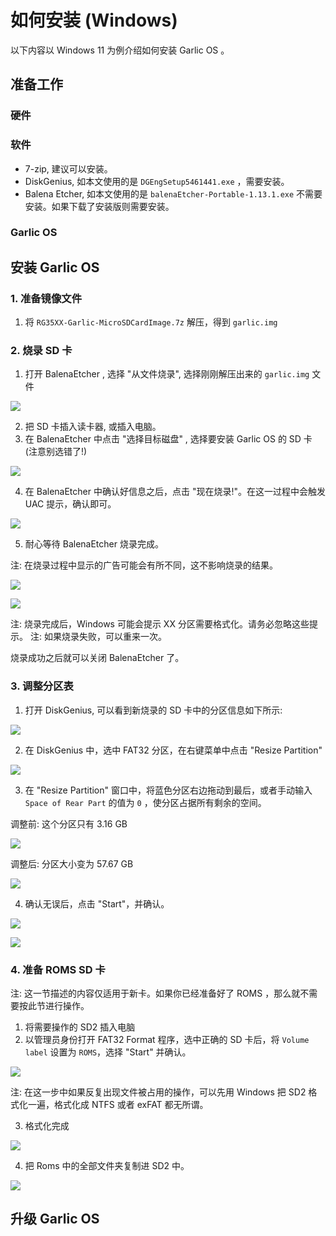 # 如何安装 (Windows)

以下内容以 Windows 11 为例介绍如何安装 Garlic OS 。

## 准备工作

### 硬件

### 软件

- 7-zip, 建议可以安装。
- DiskGenius, 如本文使用的是 `DGEngSetup5461441.exe` ，需要安装。
- Balena Etcher, 如本文使用的是 `balenaEtcher-Portable-1.13.1.exe` 不需要安装。如果下载了安装版则需要安装。

### Garlic OS

## 安装 Garlic OS

### 1. 准备镜像文件

1. 将 `RG35XX-Garlic-MicroSDCardImage.7z` 解压，得到 `garlic.img`

### 2. 烧录 SD 卡

1. 打开 BalenaEtcher , 选择 "从文件烧录", 选择刚刚解压出来的 `garlic.img` 文件

  ![](./images/balena_etcher_step_1.png)

2. 把 SD 卡插入读卡器, 或插入电脑。
3. 在 BalenaEtcher 中点击 "选择目标磁盘" , 选择要安装 Garlic OS 的 SD 卡 (注意别选错了!)

  ![](./images/balena_etcher_step_2.png)

4. 在 BalenaEtcher 中确认好信息之后，点击 "现在烧录!"。在这一过程中会触发 UAC 提示，确认即可。

  ![](./images/balena_etcher_step_3.png)

5. 耐心等待 BalenaEtcher 烧录完成。

  注: 在烧录过程中显示的广告可能会有所不同，这不影响烧录的结果。

  ![](./images/balena_etcher_step_4.png)

  ![](./images/balena_etcher_step_5.png)

  注: 烧录完成后，Windows 可能会提示 XX 分区需要格式化。请务必忽略这些提示。
  注: 如果烧录失败，可以重来一次。

  烧录成功之后就可以关闭 BalenaEtcher 了。

### 3. 调整分区表

1. 打开 DiskGenius, 可以看到新烧录的 SD 卡中的分区信息如下所示:

  ![](./images/diskgenius_garlicos_partition.png)

2. 在 DiskGenius 中，选中 FAT32 分区，在右键菜单中点击 "Resize Partition"

  ![](./images/diskgenius_resize_partition_step_1.png)

3. 在 "Resize Partition" 窗口中，将蓝色分区右边拖动到最后，或者手动输入 `Space of Rear Part` 的值为 `0` ，使分区占据所有剩余的空间。

  调整前: 这个分区只有 3.16 GB

  ![](./images/diskgenius_resize_partition_step_2.png)

  调整后: 分区大小变为 57.67 GB

  ![](./images/diskgenius_resize_partition_step_3.png)

4. 确认无误后，点击 "Start"，并确认。

  ![](./images/diskgenius_resize_partition_step_4.png)

  ![](./images/diskgenius_resize_partition_step_5.png)

### 4. 准备 ROMS SD 卡

注: 这一节描述的内容仅适用于新卡。如果你已经准备好了 ROMS ，那么就不需要按此节进行操作。


1. 将需要操作的 SD2 插入电脑
2. 以管理员身份打开 FAT32 Format 程序，选中正确的 SD 卡后，将 `Volume label` 设置为 `ROMS`，选择 "Start" 并确认。

  ![](./images/FAT32Format_step_1.png)

  注: 在这一步中如果反复出现文件被占用的操作，可以先用 Windows 把 SD2 格式化一遍，格式化成 NTFS 或者 exFAT 都无所谓。

3. 格式化完成

  ![](./images/FAT32Format_step_2.png)

4. 把 Roms 中的全部文件夹复制进 SD2 中。

  ![](./images/ROMS_folders.png)

## 升级 Garlic OS

